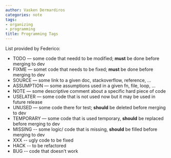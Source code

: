 ```yaml
---
author: Vasken Dermardiros
categories: note
tags:
- organizing
- programming
title: Programming Tags
---
```


List provided by Federico:

+ TODO — some code that needd to be modified; **must** be done before merging to dev
+ FIXME — somet code that needs to be fixed; **must** be done before merging to dev
+ SOURCE — some link to a given doc, stackoverflow, reference, ...
+ ASSUMPTION — some assumptions used in a given fn, file, loop, ...
+ NOTE — some descriptive comment about a specific hard piece of code
+ USELATER — some code that is not used now but it may be used in future release
+ UNUSED — some code there for test; **should** be deleted before merging to dev
+ TEMPORARY — some code that is used temporary, **should** be replaced before merging to dev
+ MISSING -- some logic/ code that is missing, **should** be filled before merging to dev
+ XXX -- ugly code to be fixed
+ HACK -- to be refactored
+ BUG -- code that doesn't work